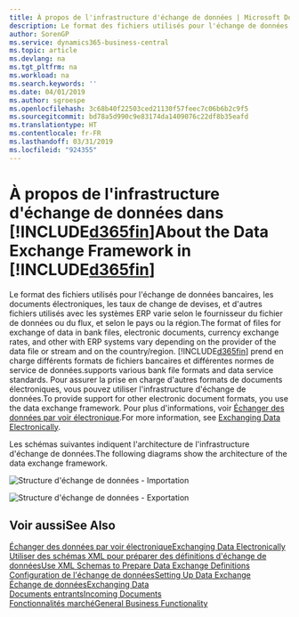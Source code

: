 ```yaml
---
title: À propos de l'infrastructure d'échange de données | Microsoft Docs
description: Le format des fichiers utilisés pour l'échange de données bancaires, les documents électroniques, les taux de change de devises, et d'autres fichiers utilisés avec les systèmes ERP varie selon le fournisseur du fichier de données ou du flux, et selon le pays ou la région.
author: SorenGP
ms.service: dynamics365-business-central
ms.topic: article
ms.devlang: na
ms.tgt_pltfrm: na
ms.workload: na
ms.search.keywords: ''
ms.date: 04/01/2019
ms.author: sgroespe
ms.openlocfilehash: 3c68b40f22503ced21130f57feec7c06b6b2c9f5
ms.sourcegitcommit: bd78a5d990c9e83174da1409076c22df8b35eafd
ms.translationtype: HT
ms.contentlocale: fr-FR
ms.lasthandoff: 03/31/2019
ms.locfileid: "924355"
---
```

# <a name="about-the-data-exchange-framework-in-included365finincludesd365finmdmd"></a><span data-ttu-id="36579-103">À propos de l'infrastructure d'échange de données dans [!INCLUDE[d365fin](includes/d365fin_md.md)]</span><span class="sxs-lookup"><span data-stu-id="36579-103">About the Data Exchange Framework in [!INCLUDE[d365fin](includes/d365fin_md.md)]</span></span>
<span data-ttu-id="36579-104">Le format des fichiers utilisés pour l'échange de données bancaires, les documents électroniques, les taux de change de devises, et d'autres fichiers utilisés avec les systèmes ERP varie selon le fournisseur du fichier de données ou du flux, et selon le pays ou la région.</span><span class="sxs-lookup"><span data-stu-id="36579-104">The format of files for exchange of data in bank files, electronic documents, currency exchange rates, and other with ERP systems vary depending on the provider of the data file or stream and on the country/region.</span></span> [!INCLUDE[d365fin](includes/d365fin_md.md)] <span data-ttu-id="36579-105">prend en charge différents formats de fichiers bancaires et différentes normes de service de données.</span><span class="sxs-lookup"><span data-stu-id="36579-105">supports various bank file formats and data service standards.</span></span> <span data-ttu-id="36579-106">Pour assurer la prise en charge d'autres formats de documents électroniques, vous pouvez utiliser l'infrastructure d'échange de données.</span><span class="sxs-lookup"><span data-stu-id="36579-106">To provide support for other electronic document formats, you use the data exchange framework.</span></span> <span data-ttu-id="36579-107">Pour plus d'informations, voir [Échanger des données par voir électronique](across-data-exchange.md).</span><span class="sxs-lookup"><span data-stu-id="36579-107">For more information, see [Exchanging Data Electronically](across-data-exchange.md).</span></span>    

 <span data-ttu-id="36579-108">Les schémas suivantes indiquent l'architecture de l'infrastructure d'échange de données.</span><span class="sxs-lookup"><span data-stu-id="36579-108">The following diagrams show the architecture of the data exchange framework.</span></span>  

 ![Structure d'échange de données &#45; Importation](media/across-data-exchange/dataexchangeframework_import.png)  

 ![Structure d'échange de données &#45; Exportation](media/across-data-exchange/dataexchangeframework_export.png)  

## <a name="see-also"></a><span data-ttu-id="36579-111">Voir aussi</span><span class="sxs-lookup"><span data-stu-id="36579-111">See Also</span></span>  
[<span data-ttu-id="36579-112">Échanger des données par voir électronique</span><span class="sxs-lookup"><span data-stu-id="36579-112">Exchanging Data Electronically</span></span>](across-data-exchange.md)  
[<span data-ttu-id="36579-113">Utiliser des schémas XML pour préparer des définitions d'échange de données</span><span class="sxs-lookup"><span data-stu-id="36579-113">Use XML Schemas to Prepare Data Exchange Definitions</span></span>](across-how-to-use-xml-schemas-to-prepare-data-exchange-definitions.md)  
[<span data-ttu-id="36579-114">Configuration de l'échange de données</span><span class="sxs-lookup"><span data-stu-id="36579-114">Setting Up Data Exchange</span></span>](across-set-up-data-exchange.md)  
[<span data-ttu-id="36579-115">Échange de données</span><span class="sxs-lookup"><span data-stu-id="36579-115">Exchanging Data</span></span>](across-exchange-data.md)  
[<span data-ttu-id="36579-116">Documents entrants</span><span class="sxs-lookup"><span data-stu-id="36579-116">Incoming Documents</span></span>](across-income-documents.md)  
[<span data-ttu-id="36579-117">Fonctionnalités marché</span><span class="sxs-lookup"><span data-stu-id="36579-117">General Business Functionality</span></span>](ui-across-business-areas.md)  
